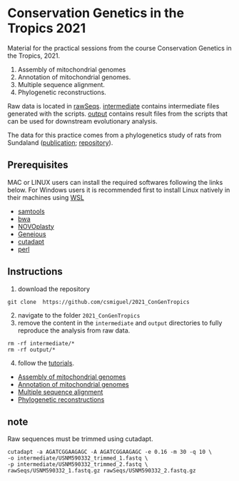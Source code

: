 # Conservation Genetics in the Tropics 2021
Material for the practical sessions from the course Conservation Genetics in the Tropics, 2021.
1. Assembly of mitochondrial genomes
2. Annotation of mitochondrial genomes.
3. Multiple sequence alignment.
4. Phylogenetic reconstructions.

Raw data is located in [rawSeqs](rawSeqs).
[intermediate](intermediate) contains intermediate files generated with the scripts.
[output](output) contains result files from the scripts that can be used for downstream evolutionary analysis.

The data for this practice comes from a phylogenetics study of rats from Sundaland ([publication](https://doi.org/10.1093/jhered/esaa014); [repository](https://github.com/csmiguel/rattus-highlands)).

## Prerequisites
MAC or LINUX users can install the required softwares following the links below. For Windows users it is recommended first to install Linux natively in their machines using [WSL](https://docs.microsoft.com/en-us/windows/wsl/install)
+ [samtools](http://www.htslib.org/download/)
+ [bwa](https://github.com/lh3/bwa)
+ [NOVOplasty](https://github.com/ndierckx/NOVOPlasty)
+ [Geneious](https://www.geneious.com/)
+ [cutadapt](https://cutadapt.readthedocs.io)
+ [perl](https://www.perl.org/)


## Instructions
1. download the repository
```
git clone  https://github.com/csmiguel/2021_ConGenTropics 
```
2. navigate to the folder `2021_ConGenTropics`
3. remove the content in the `intermediate` and `output` directories to fully reproduce the analysis from raw data.
```
rm -rf intermediate/*
rm -rf output/*
```
4. follow the [tutorials](tutorials).
+ [Assembly of mitochondrial genomes](tutorials/assembly.md)
+ [Annotation of mitochondrial genomes](tutorials/annotations.md)
+ [Multiple sequence alignment](tutorials/alignment.md)
+ [Phylogenetic reconstructions](tutorials/phylogenetics.md)


## note
Raw sequences must be trimmed using cutadapt.
```
cutadapt -a AGATCGGAAGAGC -A AGATCGGAAGAGC -e 0.16 -m 30 -q 10 \
-o intermediate/USNM590332_trimmed_1.fastq \
-p intermediate/USNM590332_trimmed_2.fastq \
rawSeqs/USNM590332_1.fastq.gz rawSeqs/USNM590332_2.fastq.gz
```
